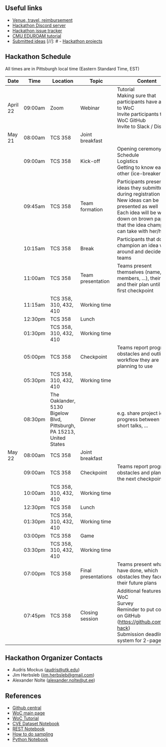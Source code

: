 ## Useful links

- [Venue, travel, reimbursement](https://github.com/woc-hack/hackathon-pittsburgh-2022/blob/main/venue.md)
- [Hackathon Discord server](https://discord.gg/QXZ66adDQd)
- [Hackathon issue tracker](https://github.com/woc-hack/hackathon-pittsburgh-2022/issues)
- [CMU EDUROAM tutorial](https://www.cmu.edu/computing/services/endpoint/network-access/wireless/how-to/eduroam.html)
- [Submitted ideas](https://github.com/woc-hack/msr-hackathon/blob/master/ideas.md)
[//]: # - [Hackathon projects](https://github.com/woc-hack/hackathon-pittsburgh-2022/blob/master/projects.md)

## Hackathon Schedule
All times are in Pittsburgh local time (Eastern Standard Time, EST)

| Date | Time | Location | Topic | Content |
| --- | --- | --- | --- | --- |
| April 22 | 09:00am | Zoom | Webinar | Tutorial <br/> Making sure that participants have access to WoC <br/> Invite participants to WoC GitHub <br/> Invite to Slack / Discord |
| May 21 | 08:00am | TCS 358 | Joint breakfast |  |
| | 09:00am | TCS 358 | Kick-off | Opening ceremony <br/> Schedule <br/> Logistics <br/> Getting to know each other (ice-breaker) |
| | 09:45am | TCS 358 | Team formation | Participants present ideas they submitted during registration <br/> New ideas can be presented as well <br/> Each idea will be written down on brown paper that the idea champion can take with her/him |
| | 10:15am | TCS 358 | Break | Participants that do not champion an idea walk around and decide for teams |
| | 11:00am | TCS 358 | Team presentation | Teams present themselves (name, members, ...), their idea and their plan until the first checkpoint |
| | 11:15am | TCS 358, 310, 432, 410 | Working time | |
| | 12:30pm | TCS 358 | Lunch | |
| | 01:30pm | TCS 358, 310, 432, 410 | Working time | |
| | 05:00pm | TCS 358 | Checkpoint | Teams report progress, obstacles and outlines workflow they are planning to use |
| | 05:30pm | TCS 358, 310, 432, 410 | Working time | |
| | 08:30pm | The Oaklander, 5130 Bigelow Blvd, Pittsburgh, PA 15213, United States | Dinner | e.g. share project ideas / progress between teams, short talks, ... |
| May 22 | 08:00am | TCS 358 | Joint breakfast | |
| | 09:00am | TCS 358 | Checkpoint | Teams report progress, obstacles and plans until the next checkpoint |
| | 10:00am | TCS 358, 310, 432, 410 | Working time | |
| | 12:30pm | TCS 358 | Lunch | |
| | 01:30pm | TCS 358, 310, 432, 410 | Working time | |
| | 03:00pm | TCS 358 | Game | |
| | 03:30pm | TCS 358, 310, 432, 410 | Working time | |
| | 07:00pm | TCS 358 | Final presentations | Teams present what they have done, which obstacles they faced and their future plans |
| | 07:45pm | TCS 358 | Closing session | Additional features for WoC <br/> Survey <br/> Reminder to put code up on GitHub (https://github.com/woc-hack) <br/> Submission deadline and system for 2-pager |

## Hackathon Organizer Contacts
* Audris Mockus (audris@utk.edu)
* Jim Herbsleb (jim.herbsleb@gmail.com)
* Alexander Nolte (alexander.nolte@ut.ee)

## References

- [Github central](https://github.com/woc-hack)
- [WoC main page](https://worldofcode.org/)
- [WoC Tutorial](https://github.com/woc-hack/tutorial/blob/master/README.md)
- [CVE Dataset Notebook](https://github.com/woc-hack/msr-hackathon/blob/master/CVEJupyter.ipynb)
- [REST Notebook](https://github.com/woc-hack/msr-hackathon/blob/master/RESTJupyter.ipynb)
- [How to do sampling](https://github.com/woc-hack/msr-hackathon/blob/master/sampling-resource.md)
- [Python Notebook](https://github.com/woc-hack/msr-hackathon/blob/master/PYJupyter.ipynb)
